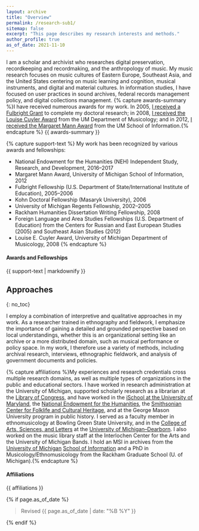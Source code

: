 ```yaml
---
layout: archive
title: "Overview"
permalink: /research-sub1/
sitemap: false
excerpt: "This page describes my research interests and methods."
author_profile: true
as_of_date: 2021-11-10
---
```


I am a scholar and archivist who researches digital preservation, recordkeeping and recordmaking, and the anthropology of music. My music research focuses on music cultures of Eastern Europe, Southeast Asia, and the United States centering on music learning and cognition, musical instruments, and digital and material cultures. In information studies, I have focused on user practices in sound archives, federal records management policy, and digital collections management. {% capture awards-summary %}I have received numerous awards for my work. In 2005, <a href="http://www.ns.umich.edu/index.html?Releases/2005/Nov05/r111405c" alt="archived from http://www.ns.umich.edu/index.html?Releases/2005/Nov05/r111405c">I received a <span itemprop="award">Fulbright Grant<meta itemprop="dc:date" content="2005"/></span></a> to complete my doctoral research; in 2008, <a href="https://web.archive.org/web/20170701155854/https://www.music.umich.edu/departments/musicology/CuylerPrizePastRecipients.htm" alt="archived from http://www.music.umich.edu/departments/musicology/CuylerPrizePastRecipients.htm">I received the <span itemprop="award"><meta itemprop="dc:date" content="2008">Louise Cuyler Award</span></a> from the UM Department of Musicology; and in 2012, <a href="https://web.archive.org/web/20191203145641/https://www.si.umich.edu/newsandevents/margaret-mann-award-recipients-1941-present" alt="http://www.si.umich.edu/newsandevents/press/umsi-2012-graduation-marks-75th-anniversary-margaret-mann-award">I received the <span itemprop="award"><meta itemprop="dc:date" content="2012">Margaret Mann Award</span></a> from the UM School of Information.{% endcapture %} {{ awards-summary }}

{% capture support-text %}
My work has been recognized by various awards and fellowships: 

* National Endowment for the Humanities (NEH) Independent Study, Research, and Development, 2016&ndash;2017 
* <span itemprop="award">Margaret Mann Award, University of Michigan School of Information, <span itemprop="dc:date">2012</span></span>
* <span itemprop="award">Fulbright Fellowship (U.S. Department of State/International Institute of Education)</span>, 2005&ndash;2006
* <span itemprop="award">Kohn Doctoral Fellowship (Masaryk University)</span>, 2006
* University of Michigan <span itemprop="award">Regents Fellowship<meta itemprop="dc:date" content="2002-2005"/></span>, 2002&ndash;2005
* <span itemprop="award">Rackham Humanities Dissertation Writing Fellowship<meta itemprop="dc:date" content="2008"/></span>, 2008 
* <span itemprop="award">Foreign Language and Area Studies Fellowships (U.S. Department of Education)</span> from the Centers for Russian and East European Studies (2005) and Southeast Asian Studies (2012) 
* <span itemprop="award">Louise E. Cuyler Award, University of Michigan Department of Musicology, <span itemprop="dc:date">2008</span></span>
{% endcapture %}

<div class="notice--info">
  <h4 class="no_toc">Awards and Fellowships</h4>
  {{ support-text | markdownify }}
</div>

## Approaches
{: no_toc}

I employ a combination of interpretive and qualitative approaches in my work. 
As a researcher trained in ethnography and fieldwork, I emphasize the importance
of gaining a detailed and grounded perspective based on local understandings, 
whether this is an organizational setting like an archive or a more distributed
domain, such as musical performance or policy space. In my work, I therefore use a variety of methods, including archival research, interviews, ethnographic fieldwork, and analysis of government documents and policies.

{% capture affiliations %}My experiences and research credentials cross multiple research domains, as well as multiple types of organizations in the public and educational sectors. I have worked in research administration at the University of Michigan, supported scholarly research as a librarian at the <a href="http://www.loc.gov/">Library of Congress</a>, and have worked in the <a href="http://ischool.umd.edu/">iSchool at the University of Maryland</a>, the <a href="http://www.neh.gov/">National Endowment for the Humanities</a>, the <a href="http://folklife.si.edu/">Smithsonian Center for Folklife and Cultural Heritage</a>, and at the George Mason University program in public history. I served as a faculty member in ethnomusicology at Bowling Green State University, and in the <a href="http://www.casl.umd.umich.edu/">College of Arts, Sciences, and Letters</a> at the <a href="http://www.umd.umich.edu/">University of Michigan&ndash;Dearborn</a>. I also worked on the music library staff at the <span itemprop="affiliation">Interlochen Center for the Arts</span> and the University of Michigan Bands. I hold an MSI in archives from the <a href="http://www.umich.edu/">University of Michigan</a> <a href="http://si.umich.edu/">School of Information</a> and a PhD in Musicology/Ethnomusicology from the Rackham Graduate School (U. of Michigan).{% endcapture %}

<div class="notice--primary">
  <h4 class="no_toc">Affiliations</h4>
  {{ affiliations }}
</div>

{% if page.as_of_date %}
<blockquote>Revised {{ page.as_of_date | date: "%B %Y" }}</blockquote>
{% endif %}

